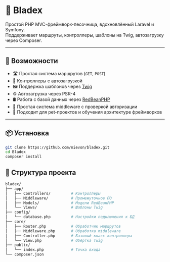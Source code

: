 # 🔧 Bladex

Простой PHP MVC-фреймворк-песочница, вдохновлённый Laravel и Symfony.  
Поддерживает маршруты, контроллеры, шаблоны на Twig, автозагрузку через Composer.

---

## 🚀 Возможности

- 🛣️ Простая система маршрутов (`GET`, `POST`)
- 🧭 Контроллеры с автозагрузкой
- 🖼 Поддержка шаблонов через [Twig](https://twig.symfony.com/)
- ⚙️ Автозагрузка через PSR-4
- 🛢 Работа с базой данных через [RedBeanPHP](https://redbeanphp.com/)
- 🔐 Простая система middleware с проверкой авторизации
- 🎯 Подходит для pet-проектов и обучения архитектуре фреймворков

---

## 📦 Установка

```bash
git clone https://github.com/nievon/bladex.git
cd Bladex
composer install
```

## 🧰 Структура проекта

```bash
bladex/
├── app/
│   ├── Controllers/         # Контроллеры
│   ├── Middleware/          # Промежуточное ПО
│   ├── Models/              # Модели RedBeanPHP
│   └── Views/               # Шаблоны Twig
├── config/
│   └── database.php         # Настройки подключения к БД
├── core/
│   ├── Router.php           # Обработчик маршрутов
│   ├── Middleware.php       # Обработка middleware
│   ├── Controller.php       # Базовый класс контроллера
│   └── View.php             # Обёртка Twig
├── public/
│   └── index.php            # Точка входа
└── composer.json
```